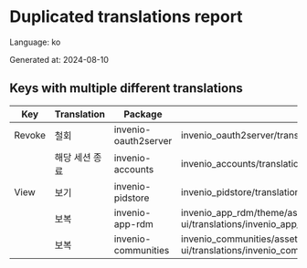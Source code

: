 # Duplicated translations report

Language: ko

Generated at: 2024-08-10


## Keys with multiple different translations


| Key | Translation | Package | File |
| --- | --- | --- | --- |
| Revoke| 철회 | invenio-oauth2server | invenio_oauth2server/translations/ko/LC_MESSAGES/messages.po |
|| 해당 세션 종료 | invenio-accounts | invenio_accounts/translations/ko/LC_MESSAGES/messages.po |
| View| 보기 | invenio-pidstore | invenio_pidstore/translations/ko/LC_MESSAGES/messages.po |
|| 보복 | invenio-app-rdm | invenio_app_rdm/theme/assets/semantic-ui/translations/invenio_app_rdm/messages/ko/messages.po |
|| 보복 | invenio-communities | invenio_communities/assets/semantic-ui/translations/invenio_communities/messages/ko/messages.po |
